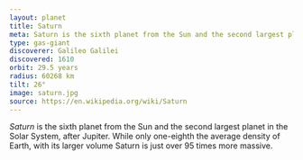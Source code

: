 ```yaml
---
layout: planet
title: Saturn
meta: Saturn is the sixth planet from the Sun and the second largest planet in the Solar System, after Jupiter.
type: gas-giant
discoverer: Galileo Galilei
discovered: 1610
orbit: 29.5 years
radius: 60268 km
tilt: 26°
image: saturn.jpg
source: https://en.wikipedia.org/wiki/Saturn
---
```


*Saturn* is the sixth planet from the Sun and the second largest planet in the Solar System, after Jupiter. While only one-eighth the average density of Earth, with its larger volume Saturn is just over 95 times more massive.
